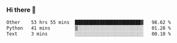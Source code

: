 ### Hi there 👋

<!--
**swolbroham/swolbroham** is a ✨ _special_ ✨ repository because its `README.md` (this file) appears on your GitHub profile.

Here are some ideas to get you started:

- 🔭 I’m currently working on ...
- 🌱 I’m currently learning ...
- 👯 I’m looking to collaborate on ...
- 🤔 I’m looking for help with ...
- 💬 Ask me about ...
- 📫 How to reach me: ...
- 😄 Pronouns: ...
- ⚡ Fun fact: ...
-->


<!--START_SECTION:waka-->

```txt
Other    53 hrs 55 mins  ████████████████████████▓   98.62 %
Python   41 mins         ▒░░░░░░░░░░░░░░░░░░░░░░░░   01.28 %
Text     3 mins          ░░░░░░░░░░░░░░░░░░░░░░░░░   00.10 %
```

<!--END_SECTION:waka-->
